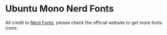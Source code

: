 # Ubuntu Mono Nerd Fonts
All credit to <a href="https://www.nerdfonts.com/font-downloads">Nerd Fonts</a>, please check the official website to get more fonts icons. 